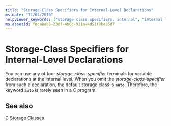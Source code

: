 ```yaml
---
title: "Storage-Class Specifiers for Internal-Level Declarations"
ms.date: "11/04/2016"
helpviewer_keywords: ["storage class specifiers, internal", "internal linkage, storage-class specifiers"]
ms.assetid: feca8ab5-23df-4b6c-921a-4d51f9be35d7
---
```

# Storage-Class Specifiers for Internal-Level Declarations

You can use any of four *storage-class-specifier* terminals for variable declarations at the internal level. When you omit the *storage-class-specifier* from such a declaration, the default storage class is **`auto`**. Therefore, the keyword **`auto`** is rarely seen in a C program.

## See also

[C Storage Classes](../c-language/c-storage-classes.md)

